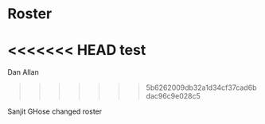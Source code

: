 # Roster
<<<<<<< HEAD
test
=======

Dan Allan
>>>>>>> 5b6262009db32a1d34cf37cad6bdac96c9e028c5

Sanjit GHose changed roster
